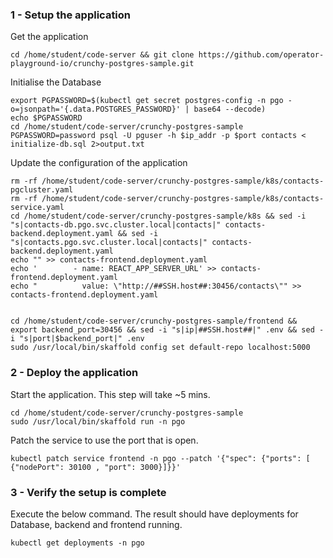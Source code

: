 
### 1 - Setup the application

Get the application
```execute
cd /home/student/code-server && git clone https://github.com/operator-playground-io/crunchy-postgres-sample.git
```

Initialise the Database
```execute
export PGPASSWORD=$(kubectl get secret postgres-config -n pgo -o=jsonpath='{.data.POSTGRES_PASSWORD}' | base64 --decode)
echo $PGPASSWORD
cd /home/student/code-server/crunchy-postgres-sample
PGPASSWORD=password psql -U pguser -h $ip_addr -p $port contacts < initialize-db.sql 2>output.txt
```

Update the configuration of the application

```execute
rm -rf /home/student/code-server/crunchy-postgres-sample/k8s/contacts-pgcluster.yaml 
rm -rf /home/student/code-server/crunchy-postgres-sample/k8s/contacts-service.yaml
cd /home/student/code-server/crunchy-postgres-sample/k8s && sed -i "s|contacts-db.pgo.svc.cluster.local|contacts|" contacts-backend.deployment.yaml && sed -i "s|contacts.pgo.svc.cluster.local|contacts|" contacts-backend.deployment.yaml
echo "" >> contacts-frontend.deployment.yaml
echo '        - name: REACT_APP_SERVER_URL' >> contacts-frontend.deployment.yaml 
echo "          value: \"http://##SSH.host##:30456/contacts\"" >> contacts-frontend.deployment.yaml


cd /home/student/code-server/crunchy-postgres-sample/frontend && export backend_port=30456 && sed -i "s|ip|##SSH.host##|" .env && sed -i "s|port|$backend_port|" .env
sudo /usr/local/bin/skaffold config set default-repo localhost:5000
```

### 2 - Deploy the application

Start the application. This step will take ~5 mins.
```execute
cd /home/student/code-server/crunchy-postgres-sample
sudo /usr/local/bin/skaffold run -n pgo
```

Patch the service to use the port that is open.

```execute
kubectl patch service frontend -n pgo --patch '{"spec": {"ports": [ {"nodePort": 30100 , "port": 3000}]}}'
```

### 3 - Verify the setup is complete

Execute the below command. The result should have deployments for Database, backend and frontend running.
```execute
kubectl get deployments -n pgo
```




